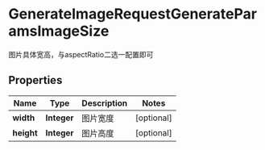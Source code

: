 

# GenerateImageRequestGenerateParamsImageSize

图片具体宽高，与aspectRatio二选一配置即可

## Properties

| Name | Type | Description | Notes |
|------------ | ------------- | ------------- | -------------|
|**width** | **Integer** | 图片宽度 |  [optional] |
|**height** | **Integer** | 图片高度 |  [optional] |



